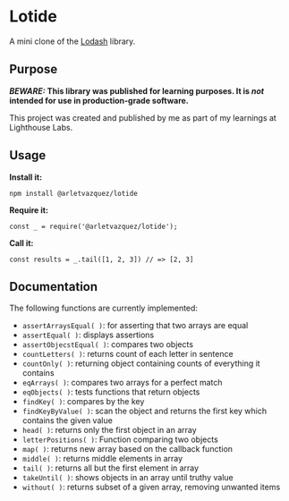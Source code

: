 # Lotide

A mini clone of the [Lodash](https://lodash.com) library.

## Purpose

**_BEWARE:_ This library was published for learning purposes. It is _not_ intended for use in production-grade software.**

This project was created and published by me as part of my learnings at Lighthouse Labs. 

## Usage

**Install it:**

`npm install @arletvazquez/lotide`

**Require it:**

`const _ = require('@arletvazquez/lotide');`

**Call it:**

`const results = _.tail([1, 2, 3]) // => [2, 3]`

## Documentation

The following functions are currently implemented:


* `assertArraysEqual( )`: for asserting that two arrays are equal
* `assertEqual( )`: displays assertions
* `assertObjecstEqual( )`: compares two objects
* `countLetters( )`: returns count of each letter in sentence
* `countOnly( )`: returning object containing counts of everything it contains
* `eqArrays( )`: compares two arrays for a perfect match
* `eqObjects( )`: tests functions that return objects
* `findKey( )`: compares by the key
* `findKeyByValue( )`: scan the object and returns the first key which contains the given value
* `head( )`: returns only the first object in an array
* `letterPositions( )`: Function comparing two objects
* `map( )`: returns new array based on the callback function
* `middle( )`: returns middle elements in array
* `tail( )`: returns all but the first element in array
* `takeUntil( )`: shows objects in an array until truthy value
* `without( )`: returns subset of a given array, removing unwanted items